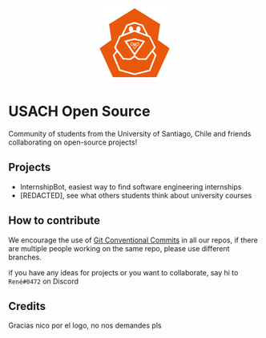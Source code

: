 <p align="center"><a href="https://www.linkedin.com/company/usachopensource" target="_blank" rel="noopener noreferrer"><img width="150" src="logo_transparent.png" alt="USACH Open Source Logo"></a></p>

# USACH Open Source

Community of students from the University of Santiago, Chile and friends collaborating on open-source projects!

## Projects

- InternshipBot, easiest way to find software engineering internships
- [REDACTED], see what others students think about university courses

## How to contribute

We encourage the use of [Git Conventional Commits](https://gist.github.com/qoomon/5dfcdf8eec66a051ecd85625518cfd13) in all our repos, if there are multiple people working on the same repo, please use different branches.

if you have any ideas for projects or you want to collaborate, say hi to `René#0472` on Discord

## Credits
Gracias nico por el logo, no nos demandes pls